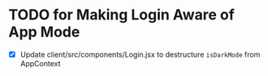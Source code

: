 # TODO for Making Login Aware of App Mode

- [x] Update client/src/components/Login.jsx to destructure `isDarkMode` from AppContext

